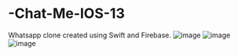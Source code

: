 # -Chat-Me-IOS-13

Whatsapp clone created using Swift and Firebase. 
![image](https://github.com/ThomasOli/-Chat-Me-IOS-13/assets/51518411/1827e323-e2e9-45b6-997e-1114e0e9ff02)
![image](https://github.com/ThomasOli/-Chat-Me-IOS-13/assets/51518411/ba7bf13c-937c-4aaf-87da-a3f544d055bd)
![image](https://github.com/ThomasOli/-Chat-Me-IOS-13/assets/51518411/f786c54e-939f-4114-b461-500c15bab7ae)
